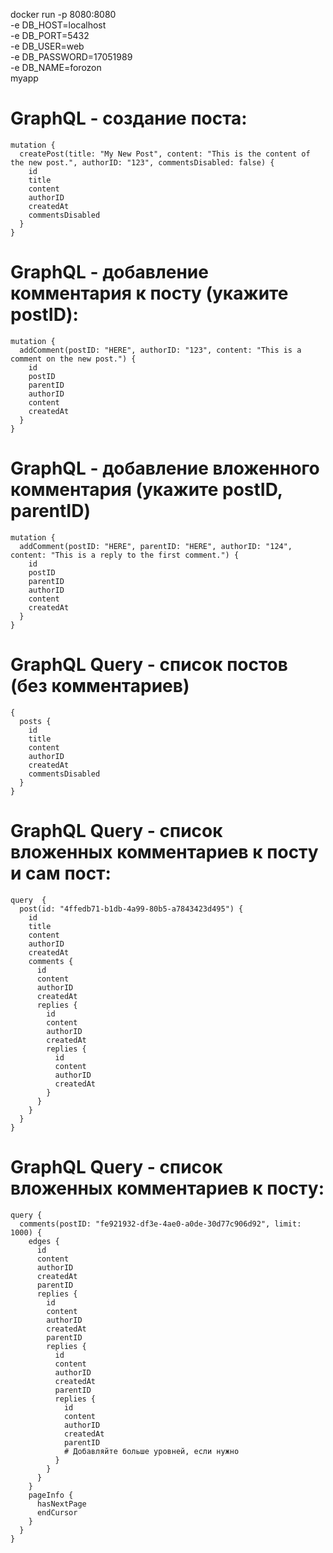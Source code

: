docker run -p 8080:8080 \
  -e DB_HOST=localhost \
  -e DB_PORT=5432 \
  -e DB_USER=web \
  -e DB_PASSWORD=17051989 \
  -e DB_NAME=forozon \
  myapp

# GraphQL - создание поста:

```
mutation {
  createPost(title: "My New Post", content: "This is the content of the new post.", authorID: "123", commentsDisabled: false) {
    id
    title
    content
    authorID
    createdAt
    commentsDisabled
  }
}
```

# GraphQL - добавление комментария к посту (укажите postID):
```
mutation {
  addComment(postID: "HERE", authorID: "123", content: "This is a comment on the new post.") {
    id
    postID
    parentID
    authorID
    content
    createdAt
  }
}
```

# GraphQL - добавление вложенного комментария (укажите postID, parentID)
```
mutation {
  addComment(postID: "HERE", parentID: "HERE", authorID: "124", content: "This is a reply to the first comment.") {
    id
    postID
    parentID
    authorID
    content
    createdAt
  }
}
```

# GraphQL Query - список постов (без комментариев)
```
{
  posts {
    id
    title
    content
    authorID
    createdAt
    commentsDisabled  
  }
}
```

# GraphQL Query - список вложенных комментариев к посту и сам пост:
```
query  {
  post(id: "4ffedb71-b1db-4a99-80b5-a7843423d495") {
    id
    title
    content
    authorID
    createdAt
    comments {
      id
      content
      authorID
      createdAt
      replies {
        id
        content
        authorID
        createdAt
        replies {
          id
          content
          authorID
          createdAt
        }
      }
    }
  }
}
```

# GraphQL Query - список вложенных комментариев к посту:
```
query {
  comments(postID: "fe921932-df3e-4ae0-a0de-30d77c906d92", limit: 1000) {
    edges {
      id
      content
      authorID
      createdAt
      parentID
      replies {
        id
        content
        authorID
        createdAt
        parentID
        replies {
          id
          content
          authorID
          createdAt
          parentID
          replies {
            id
            content
            authorID
            createdAt
            parentID
            # Добавляйте больше уровней, если нужно
          }
        }
      }
    }
    pageInfo {
      hasNextPage
      endCursor
    }
  }
}
```






